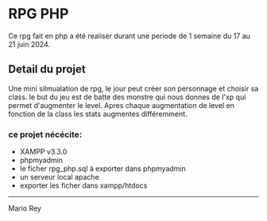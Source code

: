 # RPG PHP

Ce rpg fait en php a été realiser durant une periode de 1 semaine du 17 au 21 juin 2024.
## Detail du projet
Une mini silmualation de rpg,  le jour peut créer son personnage et choisir sa class.
le but du jeu est de batte des monstre qui nous donnes de l'xp qui permet d'augmenter le level.
Apres chaque augmentation de level en fonction de la class les stats augmentes différemment.
### ce projet nécécite:
- XAMPP v3.3.0 
- phpmyadmin
- le ficher rpg_php.sql à exporter dans phpmyadmin
- un serveur local apache
- exporter les ficher dans xampp/htdocs
---
 Mario Rey



